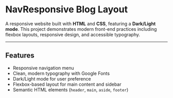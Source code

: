 # NavResponsive Blog Layout

A responsive website built with **HTML** and **CSS**, featuring a **Dark/Light mode**. This project demonstrates modern front-end practices including flexbox layouts, responsive design, and accessible typography.

---

## Features
- Responsive navigation menu  
- Clean, modern typography with Google Fonts  
- Dark/Light mode for user preference  
- Flexbox-based layout for main content and sidebar  
- Semantic HTML elements (`header`, `main`, `aside`, `footer`) 
